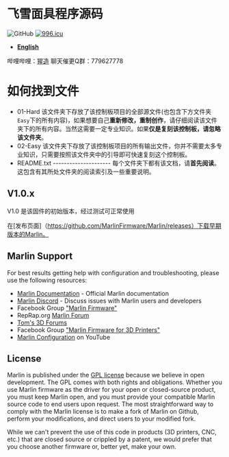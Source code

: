 
# 飞雪面具程序源码

![GitHub](https://img.shields.io/github/license/marlinfirmware/marlin.svg)
<a href="https://996.icu"><img src="https://img.shields.io/badge/link-996.icu-red.svg" alt="996.icu" /></a>

- **[English](/README_EN.md)**

哔哩哔哩：[猩造](https://space.bilibili.com/16614468/)
聊天催更Q群：779627778

# 如何找到文件

- 01-Hard
   该文件夹下存放了该控制板项目的全部源文件(也包含下方文件夹`Easy`下的所有内容)，如果想要自己**重新修改，重制创作**，请仔细阅读该文件夹下的所有内容。当然这需要一定专业知识。如果**仅是复刻该控制板，请忽略该文件夹**。
- 02-Easy
  该文件夹下存放了该控制板项目的所有输出文件，你并不需要太多专业知识，只需要按照该文件夹中的引导即可快速复刻这个控制板。
- README.txt --------------------- 每个文件夹下都有该文档，请**首先阅读**。这包含有其所处文件夹的阅读索引及一些重要说明。


## V1.0.x

V1.0 是该固件的初始版本，经过测试可正常使用

在[发布页面]（https://github.com/MarlinFirmware/Marlin/releases）下载早期版本的Marlin。

## Marlin Support

For best results getting help with configuration and troubleshooting, please use the following resources:

- [Marlin Documentation](http://marlinfw.org) - Official Marlin documentation
- [Marlin Discord](https://discord.gg/n5NJ59y) - Discuss issues with Marlin users and developers
- Facebook Group ["Marlin Firmware"](https://www.facebook.com/groups/1049718498464482/)
- RepRap.org [Marlin Forum](http://forums.reprap.org/list.php?415)
- [Tom's 3D Forums](https://forum.toms3d.org/)
- Facebook Group ["Marlin Firmware for 3D Printers"](https://www.facebook.com/groups/3Dtechtalk/)
- [Marlin Configuration](https://www.youtube.com/results?search_query=marlin+configuration) on YouTube

## License

Marlin is published under the [GPL license](/LICENSE) because we believe in open development. The GPL comes with both rights and obligations. Whether you use Marlin firmware as the driver for your open or closed-source product, you must keep Marlin open, and you must provide your compatible Marlin source code to end users upon request. The most straightforward way to comply with the Marlin license is to make a fork of Marlin on Github, perform your modifications, and direct users to your modified fork.

While we can't prevent the use of this code in products (3D printers, CNC, etc.) that are closed source or crippled by a patent, we would prefer that you choose another firmware or, better yet, make your own.

